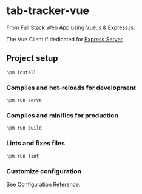 # tab-tracker-vue

From [Full Stack Web App using Vue.js & Express.js:](https://youtu.be/Fa4cRMaTDUI)

The Vue Client if dedicated for [Express Server](https://github.com/MikiWojak/tab-tracker-express)

## Project setup

```
npm install
```

### Compiles and hot-reloads for development

```
npm run serve
```

### Compiles and minifies for production

```
npm run build
```

### Lints and fixes files

```
npm run lint
```

### Customize configuration

See [Configuration Reference](https://cli.vuejs.org/config/).
